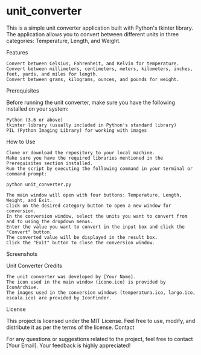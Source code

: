 # unit_converter
This is a simple unit converter application built with Python's tkinter library. The application allows you to convert between different units in three categories: Temperature, Length, and Weight.

Features

    Convert between Celsius, Fahrenheit, and Kelvin for temperature.
    Convert between millimeters, centimeters, meters, kilometers, inches, feet, yards, and miles for length.
    Convert between grams, kilograms, ounces, and pounds for weight.

Prerequisites

Before running the unit converter, make sure you have the following installed on your system:

    Python (3.6 or above)
    tkinter library (usually included in Python's standard library)
    PIL (Python Imaging Library) for working with images

How to Use

    Clone or download the repository to your local machine.
    Make sure you have the required libraries mentioned in the Prerequisites section installed.
    Run the script by executing the following command in your terminal or command prompt:

    python unit_converter.py

    The main window will open with four buttons: Temperature, Length, Weight, and Exit.
    Click on the desired category button to open a new window for conversion.
    In the conversion window, select the units you want to convert from and to using the dropdown menus.
    Enter the value you want to convert in the input box and click the "Convert" button.
    The converted value will be displayed in the result box.
    Click the "Exit" button to close the conversion window.

Screenshots

Unit Converter
Credits

    The unit converter was developed by [Your Name].
    The icon used in the main window (icono.ico) is provided by IconArchive.
    The images used in the conversion windows (temperatura.ico, largo.ico, escala.ico) are provided by IconFinder.

License

This project is licensed under the MIT License. Feel free to use, modify, and distribute it as per the terms of the license.
Contact

For any questions or suggestions related to the project, feel free to contact [Your Email]. Your feedback is highly appreciated!
